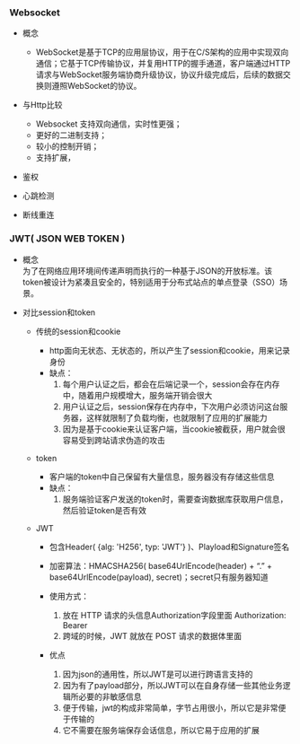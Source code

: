 ### Websocket
  * 概念  
    + WebSocket是基于TCP的应用层协议，用于在C/S架构的应用中实现双向通信；它基于TCP传输协议，并复用HTTP的握手通道，客户端通过HTTP请求与WebSocket服务端协商升级协议，协议升级完成后，后续的数据交换则遵照WebSocket的协议。  
  * 与Http比较  
    + Websocket 支持双向通信，实时性更强；  
    + 更好的二进制支持；   
    + 较小的控制开销；    
    + 支持扩展，
    
  * 鉴权 
    
  * 心跳检测  

  
  * 断线重连
  
  
  
### JWT( JSON WEB TOKEN )
   * 概念   
     为了在网络应用环境间传递声明而执行的一种基于JSON的开放标准。该token被设计为紧凑且安全的，特别适用于分布式站点的单点登录（SSO）场景。  
   
   * 对比session和token
     + 传统的session和cookie   
       - http面向无状态、无状态的，所以产生了session和cookie，用来记录身份
       - 缺点：
         1. 每个用户认证之后，都会在后端记录一个，session会存在内存中，随着用户规模增大，服务端开销会很大  
         2. 用户认证之后，session保存在内存中，下次用户必须访问这台服务器，这样就限制了负载均衡，也就限制了应用的扩展能力 
         3. 因为是基于cookie来认证客户端，当cookie被截获，用户就会很容易受到跨站请求伪造的攻击   
         
     + token    
       - 客户端的token中自己保留有大量信息，服务器没有存储这些信息   
       - 缺点：
         1. 服务端验证客户发送的token时，需要查询数据库获取用户信息，然后验证token是否有效   
         
     + JWT   
       - 包含Header( {alg: 'H256', typ: 'JWT'} )、Playload和Signature签名  
       - 加密算法：HMACSHA256( base64UrlEncode(header) + “.” + base64UrlEncode(payload), secret)；secret只有服务器知道   
       - 使用方式：   
         1. 放在 HTTP 请求的头信息Authorization字段里面 Authorization: Bearer <token>   
         2. 跨域的时候，JWT 就放在 POST 请求的数据体里面   
         
       - 优点  
         1. 因为json的通用性，所以JWT是可以进行跨语言支持的   
         2. 因为有了payload部分，所以JWT可以在自身存储一些其他业务逻辑所必要的非敏感信息   
         3. 便于传输，jwt的构成非常简单，字节占用很小，所以它是非常便于传输的  
         4. 它不需要在服务端保存会话信息，所以它易于应用的扩展
       
